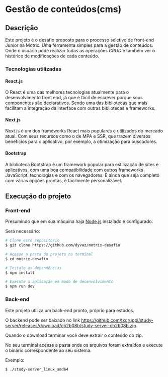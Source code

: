 # Gestão de conteúdos(cms)

## Descrição

Este projeto é o desafio proposto para o processo seletivo de front-end Junior na Motrix.
Uma ferramenta simples para a gestão de conteúdos. Onde o usuário pode realizar todas as operações _CRUD_ e também ver o histórico de modificações de cada conteúdo.

### Tecnologias utilizadas

#### React.js

O React é uma das melhores tecnologias atualmente para o desenvolvimento front end, já que é fácil de escrever porque seus componentes são declarativos.
Sendo uma das bibliotecas que mais facilitam a integração da interface com outras bibliotecas e frameworks.

#### Next.js

Next.js é um dos frameworks React mais populares e utilizados do mercado atual.
Com seus recursos como o de MPA e SSR, que trazem diversos benefícios para o aplicativo, por exemplo, a otimização para buscadores.

#### Bootstrap

A biblioteca Bootstrap é um framework popular para estilização de sites e aplicativos, com uma boa compatibilidade com outros frameworks JavaScript, tecnologias e com os navegadores.
E ainda que seja completo com várias opções prontas, é facilmente personalizável.

## Execução do projeto

### Front-end

Presumindo que em sua máquina haja [Node.js](https://nodejs.org/en/) instalado e configurado.

Será necessário:

```bash
# Clone este repositório
$ git clone https://github.com/dyvaz/motrix-desafio

# Acesse a pasta do projeto no terminal
$ cd motrix-desafio

# Instale as dependências
$ npm install

# Execute a aplicação em modo de desenvolvimento
$ npm run dev
```

### Back-end

Este projeto utiliza um back-end pronto, próprio para estudos.

O backend pode ser baixado no link https://github.com/txgruppi/study-server/releases/download/cb2b08b/study-server-cb2b08b.zip.

Quando o download terminar você deve extrair o conteúdo do zip.

No seu terminal acesse a pasta onde os arquivos foram extraídos e execute o binário correspondente ao seu sistema.

Exemplo:

```bash
$ ./study-server_linux_amd64
```
